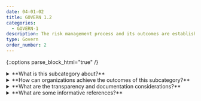 ```yaml
---
date: 04-01-02
title: GOVERN 1.2
categories:
  - GOVERN-1
description: The risk management process and its outcomes are established through transparent mechanisms and all significant risks are measured.
type: Govern
order_number: 2
---
```

{::options parse_block_html="true" /}


<details>
<summary markdown="span">**What is this subcategory about?**</summary>
<br>
AI systems are dynamic and may perform in unexpected ways once deployed. Continuous monitoring is a risk management process for tracking unexpected issues and performance, in real-time or at a specific frequency, across the AI system lifecycle.

Incident response and “appeal and override” are commonly used processes in information technology management that are often overlooked for AI systems. These processes enable real-time flagging of potential incidents, and human adjudication of system outcomes. 

Establishing and maintaining incident response plans can reduce the likelihood of additive impacts during an AI incident. Smaller organizations which may not have fulsome governance programs, can utilize incident response plans for addressing system failures, abuse and misuse. 

</details>

<details>
<summary markdown="span">**How can organizations achieve the outcomes of this subcategory?**</summary>
* Establish policies and procedures for monitoring AI system performance, and to address bias and security problems, across the lifecycle of the system.
* Establish policies for AI system incident response, or confirm that existing incident response policies address AI systems.
* Establish policies to define organizational functions and personnel responsible for AI system monitoring and incident response activities.
* Establish mechanisms to enable the sharing of feedback from impacted individuals or communities about negative impacts from AI systems.
* Establish mechanisms to provide recourse for impacted individuals or communities to contest problematic AI system outcomes.

</details>

<details>
<summary markdown="span">**What are the transparency and documentation considerations?**</summary>
<br>
Column G goes here.

</details>

<details>
<summary markdown="span">**What are some informative references?**</summary>
<br>
National Institute of Standards and Technology. (2018). Framework for improving critical infrastructure cybersecurity. URL: https://nvlpubs. nist. gov/nistpubs/CSWP/NIST. CSWP, 4162018.

National Institute of Standards and Technology. (2012). Computer Security Incident Handling Guide. NIST Special Publication 800-61 Revision 2. URL: https://nvlpubs.nist.gov/nistpubs/specialpublications/nist.sp.800-61r2.pdf

</details>

